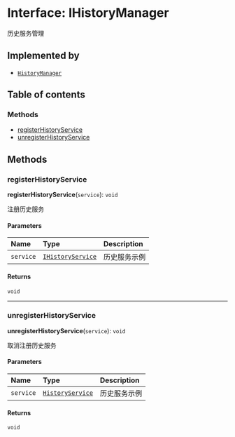 # Interface: IHistoryManager

历史服务管理

## Implemented by

* [`HistoryManager`](/en/auto-docs/fixed-layout-editor/classes/HistoryManager.md)

## Table of contents

### Methods

* [registerHistoryService](/en/auto-docs/fixed-layout-editor/interfaces/IHistoryManager.md#registerhistoryservice)
* [unregisterHistoryService](/en/auto-docs/fixed-layout-editor/interfaces/IHistoryManager.md#unregisterhistoryservice)

## Methods

### registerHistoryService

**registerHistoryService**(`service`): `void`

注册历史服务

#### Parameters

| Name | Type | Description |
| :------ | :------ | :------ |
| `service` | [`IHistoryService`](/en/auto-docs/fixed-layout-editor/interfaces/IHistoryService.md) | 历史服务示例 |

#### Returns

`void`

***

### unregisterHistoryService

**unregisterHistoryService**(`service`): `void`

取消注册历史服务

#### Parameters

| Name | Type | Description |
| :------ | :------ | :------ |
| `service` | [`HistoryService`](/en/auto-docs/fixed-layout-editor/classes/HistoryService.md) | 历史服务示例 |

#### Returns

`void`
